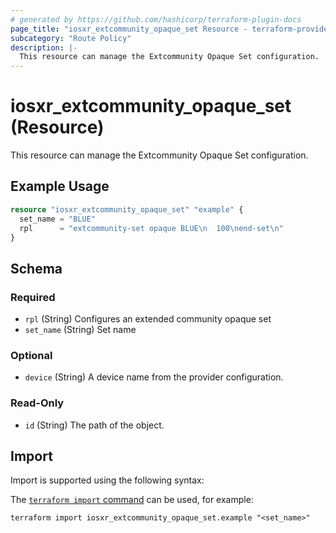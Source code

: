 ```yaml
---
# generated by https://github.com/hashicorp/terraform-plugin-docs
page_title: "iosxr_extcommunity_opaque_set Resource - terraform-provider-iosxr"
subcategory: "Route Policy"
description: |-
  This resource can manage the Extcommunity Opaque Set configuration.
---
```


# iosxr_extcommunity_opaque_set (Resource)

This resource can manage the Extcommunity Opaque Set configuration.

## Example Usage

```terraform
resource "iosxr_extcommunity_opaque_set" "example" {
  set_name = "BLUE"
  rpl      = "extcommunity-set opaque BLUE\n  100\nend-set\n"
}
```

<!-- schema generated by tfplugindocs -->
## Schema

### Required

- `rpl` (String) Configures an extended community opaque set
- `set_name` (String) Set name

### Optional

- `device` (String) A device name from the provider configuration.

### Read-Only

- `id` (String) The path of the object.

## Import

Import is supported using the following syntax:

The [`terraform import` command](https://developer.hashicorp.com/terraform/cli/commands/import) can be used, for example:

```shell
terraform import iosxr_extcommunity_opaque_set.example "<set_name>"
```
